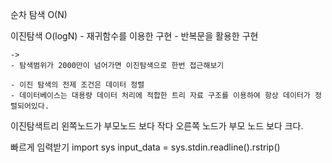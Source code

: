 순차 탐색
O(N)

이진탐색
O(logN) - 재귀함수를 이용한 구현 - 반복문을 활용한 구현

    ->
    - 탐색범위가 2000만이 넘어가면 이진탐색으로 한번 접근해보기

    - 이진 탐색의 전제 조건은 데이터 정렬
    - 데이터베이스는 대용량 데이터 처리에 적합한 트리 자료 구조를 이용하여 항상 데이터가 정렬되어있다.

이진탐색트리
왼쪽노드가 부모노드 보다 작다
오른쪽 노드가 부모 노드 보다 크다.

빠르게 임력받기
import sys
input_data = sys.stdin.readline().rstrip()

